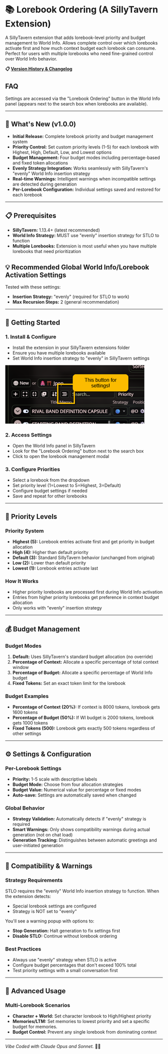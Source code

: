 # 📚 Lorebook Ordering (A SillyTavern Extension)

A SillyTavern extension that adds lorebook-level priority and budget management to World Info. Allows complete control over which lorebooks activate first and how much context budget each lorebook can consume. Perfect for users with multiple lorebooks who need fine-grained control over World Info behavior.

**📋 [Version History & Changelog](CHANGELOG.md)**

## FAQ
Settings are accessed via the "Lorebook Ordering" button in the World Info panel (appears next to the search box when lorebooks are available).

---

## 🚦 What's New (v1.0.0)

- **Initial Release:** Complete lorebook priority and budget management system
- **Priority Control:** Set custom priority levels (1-5) for each lorebook with Highest, High, Default, Low, and Lowest options
- **Budget Management:** Four budget modes including percentage-based and fixed token allocations
- **Evenly Strategy Integration:** Works seamlessly with SillyTavern's "evenly" World Info insertion strategy
- **Real-time Warnings:** Intelligent warnings when incompatible settings are detected during generation
- **Per-Lorebook Configuration:** Individual settings saved and restored for each lorebook

---

## 📋 Prerequisites

- **SillyTavern:** 1.13.4+ (latest recommended)
- **World Info Strategy:** MUST use "evenly" insertion strategy for STLO to function
- **Multiple Lorebooks:** Extension is most useful when you have multiple lorebooks that need prioritization

## 💡 Recommended Global World Info/Lorebook Activation Settings
Tested with these settings:

- **Insertion Strategy:** "evenly" (required for STLO to work)
- **Max Recursion Steps:** 2 (general recommendation)

---

## 🚀 Getting Started

### 1. **Install & Configure**
- Install the extension in your SillyTavern extensions folder
- Ensure you have multiple lorebooks available
- Set World Info insertion strategy to "evenly" in SillyTavern settings

![Extension Button](https://github.com/aikohanasaki/imagehost/blob/main/settings.png)

### 2. **Access Settings**
- Open the World Info panel in SillyTavern
- Look for the "Lorebook Ordering" button next to the search box
- Click to open the lorebook management modal

### 3. **Configure Priorities**
- Select a lorebook from the dropdown
- Set priority level (1=Lowest to 5=Highest, 3=Default)
- Configure budget settings if needed
- Save and repeat for other lorebooks

---

## 🎯 Priority Levels

### **Priority System**
- **Highest (5):** Lorebook entries activate first and get priority in budget allocation
- **High (4):** Higher than default priority
- **Default (3):** Standard SillyTavern behavior (unchanged from original)
- **Low (2):** Lower than default priority
- **Lowest (1):** Lorebook entries activate last

### **How It Works**
- Higher priority lorebooks are processed first during World Info activation
- Entries from higher priority lorebooks get preference in context budget allocation
- Only works with "evenly" insertion strategy

---

## 💰 Budget Management

### **Budget Modes**

1. **Default:** Uses SillyTavern's standard budget allocation (no override)
2. **Percentage of Context:** Allocate a specific percentage of total context window
3. **Percentage of Budget:** Allocate a specific percentage of World Info budget
4. **Fixed Tokens:** Set an exact token limit for the lorebook

### **Budget Examples**
- **Percentage of Context (20%):** If context is 8000 tokens, lorebook gets 1600 tokens
- **Percentage of Budget (50%):** If WI budget is 2000 tokens, lorebook gets 1000 tokens
- **Fixed Tokens (500):** Lorebook gets exactly 500 tokens regardless of other settings

---

## ⚙️ Settings & Configuration

### **Per-Lorebook Settings**
- **Priority:** 1-5 scale with descriptive labels
- **Budget Mode:** Choose from four allocation strategies
- **Budget Value:** Numerical value for percentage or fixed modes
- **Auto-save:** Settings are automatically saved when changed

### **Global Behavior**
- **Strategy Validation:** Automatically detects if "evenly" strategy is required
- **Smart Warnings:** Only shows compatibility warnings during actual generation (not on chat load)
- **Generation Tracking:** Distinguishes between automatic greetings and user-initiated generation

---

## 🚨 Compatibility & Warnings

### **Strategy Requirements**
STLO requires the "evenly" World Info insertion strategy to function. When the extension detects:
- Special lorebook settings are configured
- Strategy is NOT set to "evenly"

You'll see a warning popup with options to:
- **Stop Generation:** Halt generation to fix settings first
- **Disable STLO:** Continue without lorebook ordering

### **Best Practices**
- Always use "evenly" strategy when STLO is active
- Configure budget percentages that don't exceed 100% total
- Test priority settings with a small conversation first

---

## 🔧 Advanced Usage

### **Multi-Lorebook Scenarios**
- **Character + World:** Set character lorebook to High/Highest priority
- **Memories/LTM:** Set memories to lowest priority and set a specific budget for memories.
- **Budget Control:** Prevent any single lorebook from dominating context

---

*Vibe Coded with Claude Opus and Sonnet.* 🎯✨